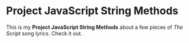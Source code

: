 # Project JavaScript String Methods

This is my **Project JavaScript String Methods** about a few pieces of _The Script_ song lyrics. Check it out.
